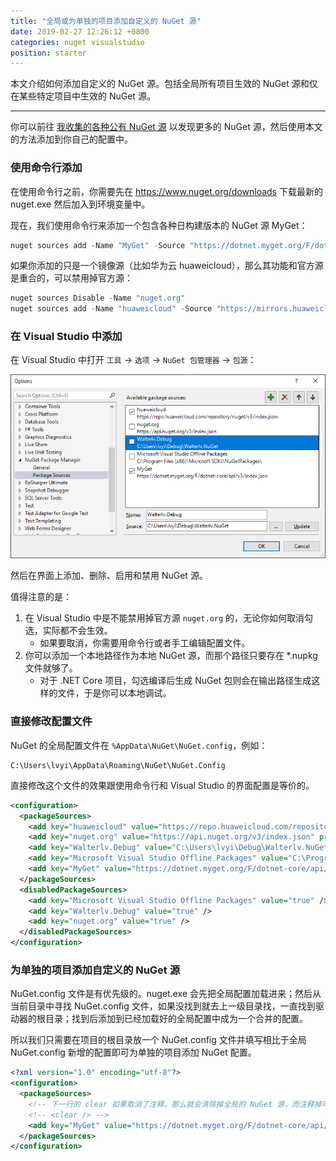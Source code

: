 ```yaml
---
title: "全局或为单独的项目添加自定义的 NuGet 源"
date: 2019-02-27 12:26:12 +0800
categories: nuget visualstudio
position: starter
---
```


本文介绍如何添加自定义的 NuGet 源。包括全局所有项目生效的 NuGet 源和仅在某些特定项目中生效的 NuGet 源。

---

你可以前往 [我收集的各种公有 NuGet 源](/post/public-nuget-sources.html) 以发现更多的 NuGet 源，然后使用本文的方法添加到你自己的配置中。

<div id="toc"></div>

### 使用命令行添加

在使用命令行之前，你需要先在 <https://www.nuget.org/downloads> 下载最新的 nuget.exe 然后加入到环境变量中。

现在，我们使用命令行来添加一个包含各种日构建版本的 NuGet 源 MyGet：

```powershell
nuget sources add -Name "MyGet" -Source "https://dotnet.myget.org/F/dotnet-core/api/v3/index.json"
```

如果你添加的只是一个镜像源（比如华为云 huaweicloud），那么其功能和官方源是重合的，可以禁用掉官方源：

```powershell
nuget sources Disable -Name "nuget.org"
nuget sources add -Name "huaweicloud" -Source "https://mirrors.huaweicloud.com/repository/nuget/v3/index.json"
```

### 在 Visual Studio 中添加

在 Visual Studio 中打开 `工具` -> `选项` -> `NuGet 包管理器` -> `包源`：

![管理包源](/static/posts/2019-02-27-11-58-37.png)

然后在界面上添加、删除、启用和禁用 NuGet 源。

值得注意的是：

1. 在 Visual Studio 中是不能禁用掉官方源 `nuget.org` 的，无论你如何取消勾选，实际都不会生效。
    - 如果要取消，你需要用命令行或者手工编辑配置文件。
1. 你可以添加一个本地路径作为本地 NuGet 源，而那个路径只要存在 *.nupkg 文件就够了。
    - 对于 .NET Core 项目，勾选编译后生成 NuGet 包则会在输出路径生成这样的文件，于是你可以本地调试。

### 直接修改配置文件

NuGet 的全局配置文件在 `%AppData\NuGet\NuGet.config`，例如：

```text
C:\Users\lvyi\AppData\Roaming\NuGet\NuGet.Config
```

直接修改这个文件的效果跟使用命令行和 Visual Studio 的界面配置是等价的。

```xml
<configuration>
  <packageSources>
    <add key="huaweicloud" value="https://repo.huaweicloud.com/repository/nuget/v3/index.json" />
    <add key="nuget.org" value="https://api.nuget.org/v3/index.json" protocolVersion="3" />
    <add key="Walterlv.Debug" value="C:\Users\lvyi\Debug\Walterlv.NuGet" />
    <add key="Microsoft Visual Studio Offline Packages" value="C:\Program Files (x86)\Microsoft SDKs\NuGetPackages\" />
    <add key="MyGet" value="https://dotnet.myget.org/F/dotnet-core/api/v3/index.json" />
  </packageSources>
  <disabledPackageSources>
    <add key="Microsoft Visual Studio Offline Packages" value="true" />
    <add key="Walterlv.Debug" value="true" />
    <add key="nuget.org" value="true" />
  </disabledPackageSources>
</configuration>
```

### 为单独的项目添加自定义的 NuGet 源

NuGet.config 文件是有优先级的。nuget.exe 会先把全局配置加载进来；然后从当前目录中寻找 NuGet.config 文件，如果没找到就去上一级目录找，一直找到驱动器的根目录；找到后添加到已经加载好的全局配置中成为一个合并的配置。

所以我们只需要在项目的根目录放一个 NuGet.config 文件并填写相比于全局 NuGet.config 新增的配置即可为单独的项目添加 NuGet 配置。

```xml
<?xml version="1.0" encoding="utf-8"?>
<configuration>
  <packageSources>
    <!-- 下一行的 clear 如果取消了注释，那么就会清除掉全局的 NuGet 源，而注释掉可以继承全局 NuGet 源，只是额外添加。 -->
    <!-- <clear /> -->
    <add key="MyGet" value="https://dotnet.myget.org/F/dotnet-core/api/v3/index.json" />
  </packageSources>
</configuration>
```
